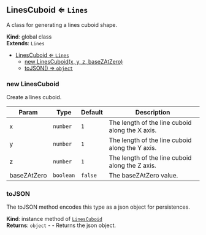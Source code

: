 <a name="LinesCuboid"></a>

## LinesCuboid ⇐ <code>Lines</code>
A class for generating a lines cuboid shape.

**Kind**: global class  
**Extends**: <code>Lines</code>  

* [LinesCuboid ⇐ <code>Lines</code>](#LinesCuboid)
    * [new LinesCuboid(x, y, z, baseZAtZero)](#new-LinesCuboid)
    * [toJSON() ⇒ <code>object</code>](#toJSON)

<a name="new_LinesCuboid_new"></a>

### new LinesCuboid
Create a lines cuboid.


| Param | Type | Default | Description |
| --- | --- | --- | --- |
| x | <code>number</code> | <code>1</code> | The length of the line cuboid along the X axis. |
| y | <code>number</code> | <code>1</code> | The length of the line cuboid along the Y axis. |
| z | <code>number</code> | <code>1</code> | The length of the line cuboid along the Z axis. |
| baseZAtZero | <code>boolean</code> | <code>false</code> | The baseZAtZero value. |

<a name="LinesCuboid+toJSON"></a>

### toJSON
The toJSON method encodes this type as a json object for persistences.

**Kind**: instance method of [<code>LinesCuboid</code>](#LinesCuboid)  
**Returns**: <code>object</code> - - Returns the json object.  
